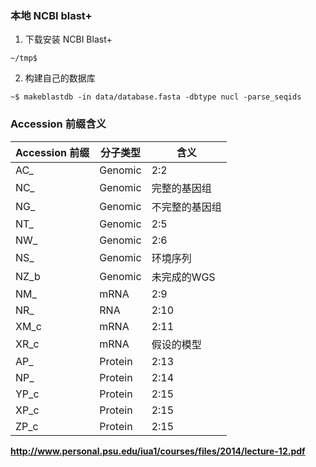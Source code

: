 ### 本地 NCBI blast+

1. 下载安装 NCBI Blast+

```
~/tmp$
```

2. 构建自己的数据库

```
~$ makeblastdb -in data/database.fasta -dbtype nucl -parse_seqids
```


### Accession 前缀含义

| Accession 前缀| 分子类型 | 含义 |
| --            | --       | --   |
| AC_ | Genomic | 2:2 |
| NC_ | Genomic | 完整的基因组 |
| NG_ | Genomic | 不完整的基因组 |
| NT_ | Genomic | 2:5 |
| NW_ | Genomic | 2:6 |
| NS_ | Genomic | 环境序列 |
| NZ_b | Genomic | 未完成的WGS |
| NM_ | mRNA | 2:9 |
| NR_ | RNA | 2:10 |
| XM_c | mRNA | 2:11 |
| XR_c | mRNA | 假设的模型 |
| AP_| Protein | 2:13 |
| NP_ | Protein | 2:14 |
| YP_c | Protein | 2:15 |
| XP_c | Protein | 2:15 |
| ZP_c | Protein | 2:15 |

**http://www.personal.psu.edu/iua1/courses/files/2014/lecture-12.pdf**
